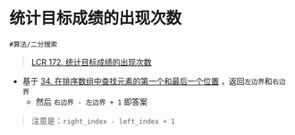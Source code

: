 
# 统计目标成绩的出现次数


`#算法/二分搜索`


> [LCR 172. 统计目标成绩的出现次数](https://leetcode.cn/problems/zai-pai-xu-shu-zu-zhong-cha-zhao-shu-zi-lcof/)


- 基于 [34. 在排序数组中查找元素的第一个和最后一个位置](/post/G7kq575V.html) ，返回`左边界`和`右边界`
	- 然后 `右边界 - 左边界 + 1` 即答案

>  注意是：`right_index - left_index + 1`



